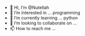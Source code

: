 - 👋 Hi, I’m @Nutellah
- 👀 I’m interested in ... programming
- 🌱 I’m currently learning ... python
- 💞️ I’m looking to collaborate on ...
- 📫 How to reach me ...

<!---
Nutellah/Nutellah is a ✨ special ✨ repository because its `README.md` (this file) appears on your GitHub profile.
You can click the Preview link to take a look at your changes.
--->
